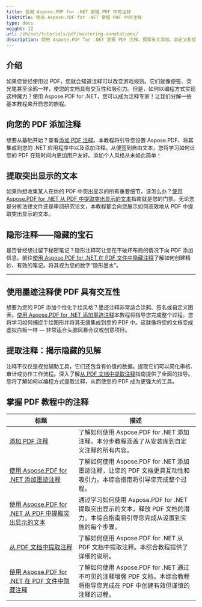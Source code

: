 ```yaml
---
title: 使用 Aspose.PDF for .NET 掌握 PDF 中的注释
linktitle: 使用 Aspose.PDF for .NET 掌握 PDF 中的注释
type: docs
weight: 12
url: /zh/net/tutorials/pdf/mastering-annotations/
description: 使用 Aspose.PDF for .NET 掌握 PDF 注释。探索有关添加、自定义和提取注释以使 PDF 更具交互性的分步教程。
---
```

## 介绍

如果您曾经使用过 PDF，您就会知道注释可以改变游戏规则。它们就像便签、荧光笔甚至涂鸦一样，使您的文档具有交互性和吸引力。但是，如何以编程方式实现这种魔力？使用 Aspose.PDF for .NET，您可以成为注释专家！让我们分解一些基本教程来开启您的旅程。

## 向您的 PDF 添加注释  

想要从基础开始？查看[添加 PDF 注释](./adding-pdf-annotation/)。本教程将引导您设置 Aspose.PDF、将其集成到您的 .NET 应用程序中以及添加注释。从便签到自由文本，您将学习如何让您的 PDF 在短时间内更加用户友好。添加个人风格从未如此简单！  


## 提取突出显示的文本  

如果你想收集某人在你的 PDF 中突出显示的所有重要细节，该怎么办？[使用 Aspose.PDF for .NET 从 PDF 中提取突出显示的文本](./extract-highlighted-text-from-pdf/)指南就是您的门票。无论您是分析法律文件还是审阅研究论文，本教程都会向您展示如何高效地从 PDF 中提取突出显示的文本。  

## 隐形注释——隐藏的宝石  

是否曾经想过留下秘密笔记？隐形注释可让您在不破坏布局的情况下向 PDF 添加信息。前往[使用 Aspose.PDF for .NET 在 PDF 文件中隐藏注释](./invisible-annotation-in-pdf-file/)了解如何创建精妙、有效的笔记。将其视为您的数字“隐形墨水”。  

---

## 使用墨迹注释使 PDF 具有交互性  

想要为您的 PDF 添加个性化手绘风格？墨迹注释非常适合涂鸦、签名或自定义图表。[使用 Aspose.PDF for .NET 添加墨迹注释](./adding-ink-annotations/)本教程将指导您完成整个过程。您将学习如何捕捉手绘图形并将其无缝集成到您的 PDF 中。这就像将您的文档变成虚拟白板一样 — 非常适合头脑风暴会议或创意项目。  

## 提取注释：揭示隐藏的见解  

注释不仅仅是视觉辅助工具，它们还包含有价值的数据。提取它们可以简化审核、审计或协作工作流程。深入了解[从 PDF 文档中提取注释](./extract-annotations-from-pdf/)指南提供了全面的指导。您将了解如何以编程方式提取注释，从而使您的 PDF 成为更强大的工具。  

## 掌握 PDF 教程中的注释
| 标题 | 描述 |
| --- | --- | 
| [添加 PDF 注释](./adding-pdf-annotation/) | 了解如何使用 Aspose.PDF for .NET 添加注释。本分步教程涵盖了从安装库到自定义注释的所有内容。 |  
| [使用 Aspose.PDF for .NET 添加墨迹注释](./adding-ink-annotations/) | 了解如何使用 Aspose.PDF for .NET 添加墨迹注释，让您的 PDF 文档更具互动性和吸引力。本综合指南将引导您完成整个过程。 |    
| [使用 Aspose.PDF for .NET 从 PDF 中提取突出显示的文本](./extract-highlighted-text-from-pdf/) | 通过学习如何使用 Aspose.PDF for .NET 提取突出显示的文本，释放 PDF 文档的潜力。本综合指南将引导您完成从设置到实施的每个步骤。 |  
| [从 PDF 文档中提取注释](./extract-annotations-from-pdf/) | 了解如何使用 Aspose.PDF for .NET 从 PDF 文档中提取注释。本综合教程提供了详细的说明。 |    
| [使用 Aspose.PDF for .NET 在 PDF 文件中隐藏注释](./invisible-annotation-in-pdf-file/) | 了解如何使用 Aspose.PDF for .NET 通过不可见的注释增强 PDF 文档。本综合教程将指导您完成在 PDF 中创建有效但谨慎的注释的过程。 |  